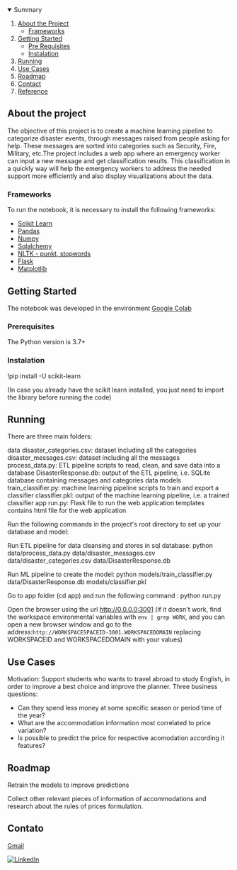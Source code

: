 <!-- PROJECT SHIELDS -->
<!--
*** I'm using markdown "reference style" links for readability.
*** Reference links are enclosed in brackets [ ] instead of parentheses ( ).
*** See the bottom of this document for the declaration of the reference variables
*** for contributors-url, forks-url, etc. This is an optional, concise syntax you may use.
*** https://www.markdownguide.org/basic-syntax/#reference-style-links
-->



<!-- TABELA DE CONTEÚDOS -->
<details open="open">
  <summary>Summary</summary>
  <ol>
    <li>
      <a href="#about-the-project">About the Project</a>
      <ul>
        <li><a href="#built-with">Frameworks</a></li>
      </ul>
    </li>
    <li>
      <a href="#getting-started">Getting Started</a>
      <ul>
        <li><a href="#prerequisites">Pre Requisites</a></li>
        <li><a href="#installation">Instalation</a></li>
      </ul>
    </li>
    <li><a href="#run">Running</a></li>
    <li><a href="#usecases">Use Cases</a></li>
    <li><a href="#roadmap">Roadmap</a></li>
    <li><a href="#contact">Contact</a></li>
    <li><a href="#acknowledgements">Reference</a></li>
  </ol>
</details>



<!-- ABOUT THE PROJECT -->
## About the project

The objective of this project is to create a machine learning pipeline to categorize disaster events, through messages raised from people asking for help. These messages are sorted into categories such as Security, Fire, Military, etc.The project includes a web app where an emergency worker can input a new message and get classification results. This classification in a quickly way will help the emergency workers to address the needed support more efficiently and also display visualizations about the data. 

### Frameworks

To run the notebook, it is necessary to install the following frameworks:

* [Scikit Learn](https://scikit-learn.org/)
* [Pandas](https://pandas.pydata.org/)
* [Numpy](https://numpy.org/)
* [Sqlalchemy](https://www.sqlalchemy.org/)
* [NLTK - punkt, stopwords](https://www.nltk.org//)
* [Flask](https://flask.palletsprojects.com/en/1.1.x/)
* [Matplotlib](https://matplotlib.org/)


<!-- GETTING STARTED -->
## Getting Started

The notebook was developed in the environment [Google Colab](https://colab.research.google.com/github/tensorflow/examples/blob/master/courses/udacity_intro_to_tensorflow_for_deep_learning/l01c01_introduction_to_colab_and_python.ipynb)

### Prerequisites

The Python version is 3.7+

### Instalation

!pip install -U scikit-learn

(In case you already have the scikit learn installed, you just need to import the library before running the code)


<!-- RUN -->
## Running

There are three main folders:

data
disaster_categories.csv: dataset including all the categories
disaster_messages.csv: dataset including all the messages
process_data.py: ETL pipeline scripts to read, clean, and save data into a database
DisasterResponse.db: output of the ETL pipeline, i.e. SQLite database containing messages and categories data
models
train_classifier.py: machine learning pipeline scripts to train and export a classifier
classifier.pkl: output of the machine learning pipeline, i.e. a trained classifier
app
run.py: Flask file to run the web application
templates contains html file for the web application


Run the following commands in the project's root directory to set up your database and model:

Run ETL pipeline for data cleansing and stores in sql database: python data/process_data.py data/disaster_messages.csv data/disaster_categories.csv data/DisasterResponse.db

Run ML pipeline to create the model: python models/train_classifier.py data/DisasterResponse.db models/classifier.pkl

Go to app folder (cd app) and run the following command : python run.py

Open the browser using the url http://0.0.0.0:3001 (if it doesn't work, find the workspace environmental variables with `env | grep WORK`, and you can open a new browser window and go to the address:`http://WORKSPACESPACEID-3001.WORKSPACEDOMAIN` replacing WORKSPACEID and WORKSPACEDOMAIN with your values)


<!-- USECASES -->
## Use Cases

Motivation: Support students who wants to travel abroad to study English, in order to improve a best choice and improve the planner.
Three business questions:
- Can they spend less money at some specific season or period time of the year?
- What are the accommodation information most correlated to price variation?
- Is possible to predict the price for respective acomodation according it features? 


<!-- ROADMAP -->
## Roadmap

Retrain the models to improve predictions

Collect other relevant pieces of information of accommodations and research about the rules of prices formulation.


<!-- CONTACT -->
## Contato

[Gmail](lecunhad@gmail.com)

[![LinkedIn][linkedin-shield]](https://www.linkedin.com/in/leandro-dias-6a446115a/)


<!-- ACKNOWLEDGEMENTS -->
 
 <!--## Referências-->

<!-- MARKDOWN LINKS & IMAGES -->
<!-- https://www.markdownguide.org/basic-syntax/#reference-style-links -->

[linkedin-shield]: https://img.shields.io/badge/-LinkedIn-black.svg?style=for-the-badge&logo=linkedin&colorB=555

